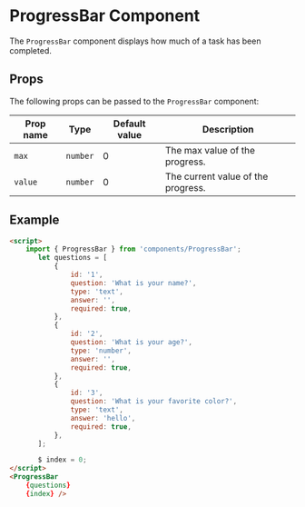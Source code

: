# ProgressBar Component

The `ProgressBar` component displays how much of a task has been completed.

## Props

The following props can be passed to the `ProgressBar` component:

| Prop name | Type     | Default value | Description                        |
| --------- | -------- | ------------- | ---------------------------------- |
| `max`     | `number` | 0             | The max value of the progress.     |
| `value`   | `number` | 0             | The current value of the progress. |

## Example

```html
<script>
	import { ProgressBar } from 'components/ProgressBar';
	   let questions = [
	       {
	           id: '1',
	           question: 'What is your name?',
	           type: 'text',
	           answer: '',
	           required: true,
	       },
	       {
	           id: '2',
	           question: 'What is your age?',
	           type: 'number',
	           answer: '',
	           required: true,
	       },
	       {
	           id: '3',
	           question: 'What is your favorite color?',
	           type: 'text',
	           answer: 'hello',
	           required: true,
	       },
	   ];

	   $ index = 0;
</script>
<ProgressBar
	{questions}
	{index} />
```
